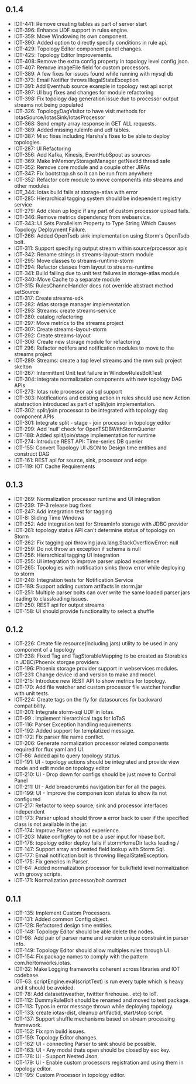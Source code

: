 ## 0.1.4
 * IOT-441: Remove creating tables as part of server start
 * IOT-396: Enhance UDF support in rules engine.
 * IOT-359: Move Windowing its own component.
 * IOT-390: Added option to directly specify conditions in rule api.
 * IOT-429: Topology Editor component panel changes.
 * IOT-425: Topology Editor Improvements.
 * IOT-408: Remove the extra config property in topology level config json.
 * IOT-407: Remove imageFile field for custom processors.
 * IOT-389: A few fixes for issues found while running with mysql db
 * IOT-373: Email Notifier throws IllegalStateException
 * IOT-391: Add Eventhub source example in topology rest api script
 * IOT-397: UI bug fixes and changes for module refactoring 
 * IOT-398: Fix topology dag generation issue due to processor output streams not being populated
 * IOT-326: TopologyDagVisitor to have visit methods for IotasSource/IotasSink/IotasProcessor
 * IOT-368: Send empty array response in GET ALL requests.
 * IOT-389: Added missing ruleinfo and udf tables.
 * IOT-387: Misc fixes including Harsha's fixes to be able to deploy topologies.
 * IOT-287: UI Refactoring
 * IOT-356: Add Kafka, Kinesis, EventHubSpout as sources
 * IOT-369: Make InMemoryStorageManager getNextId thread safe
 * IOT-352: Remove core module and a couple other JIRAs
 * IOT-347: Fix bootstrap.sh so it can be run from anywhere
 * IOT-352: Refactor core module to move components into streams and other modules
 * IOT_344: Iotas build fails at storage-atlas with error
 * IOT-285: Hierarchical tagging system should be independent registry service
 * IOT-279: Add clean up logic if any part of custom processor upload fails.
 * IOT-346: Remove metrics dependency from webservice.
 * IOT-343: UI Sets Parallelism Property to Type String Which Causes Topology Deployment Failure.
 * IOT-266: Added OpenTsdb sink implementation using Storm's OpenTsdb bolt.
 * IOT-311: Support specifying output stream within source/processor apis
 * IOT-342: Rename strings in streams-layout-storm module
 * IOT-295: Move classes to streams-runtime-storm
 * IOT-294: Refactor classes from layout to streams-runtime
 * IOT-341: Build failing due to unit test failures in storage-atlas module
 * IOT-340: Move Cache to a separate module
 * IOT-315: RulesChannelHandler does not override abstract method setSource
 * IOT-317: Create streams-sdk
 * IOT-282: Atlas storage manager implementation
 * IOT-293: Streams: create streams-service
 * IOT-280: catalog refactoring
 * IOT-297: Move metrics to the streams project
 * IOT-307: Create streams-layout-storm
 * IOT-292: Create streams-layout
 * IOT-306: Create new storage module for refactoring 
 * IOT 296: Refactor notifers and notification modules to move to the streams project
 * IOT-289: Streams: create a top level streams and the mvn sub project skelton
 * IOT-267: Intermittent Unit test failure in WindowRulesBoltTest
 * IOT-304: integrate normalization components with new topology DAG APIs
 * IOT-273: Iotas rule processor api sql support
 * IOT-303: Notifications and existing action in rules should use new Action abstraction introduced as part of split/join implementation.
 * IOT-302: split/join processor to be integrated with topology dag component APIs
 * IOT-301: Integrate split - stage - join processor in topology editor
 * IOT-299: Add 'null' check for OpenTSDBWithStormQuerier
 * IOT-188: Added split/join/stage implementation for runtime
 * IOT-274: Introduce REST API: Time-series DB querier
 * IOT-155: Convert Topology UI JSON to Design time entities and construct DAG
 * IOT-161: REST api for source, sink, processor and edge
 * IOT-119: IOT Cache Requirements
 
## 0.1.3
 * IOT-269: Normalization processor runtime and UI integration
 * IOT-239: TP-3 release bug fixes
 * IOT-247: Add integration test for tagging
 * IOT-8: Sliding Time Windows
 * IOT-252: Add integration test for StreamInfo storage with JDBC provider
 * IOT-261: topology status API can't determine status of topology on Storm
 * IOT-262: Fix tagging api throwing java.lang.StackOverflowError: null
 * IOT-259: Do not throw an exception if schema is null
 * IOT-256: Hierarchical tagging UI integration
 * IOT-255: UI integration to improve parser upload experience
 * IOT-265: Topologies with notification sinks throw error while deploying to storm 
 * IOT-248: Integration tests for Notification Service
 * IOT-189: Support adding custom artifacts in storm.jar
 * IOT-251: Multiple parser bolts can over write the same loaded parser jars leading to classloading issues.
 * IOT-250: REST api for output streams
 * IOT-158: UI should provide functionality to select a shuffle
 
## 0.1.2
 * IOT-226: Create file resource(including jars) utility to be used in any component of a topology
 * IOT-238: Fixed Tag and TagStorableMapping to be created as Storables in JDBC/Phoenix storgae providers
 * IOT-196: Phoenix storage provider support in webservices modules.
 * IOT-231: Change device id and version to make and model.
 * IOT-215: Introduce new REST API to show metrics for topology.
 * IOT-170: Add file watcher and custom processor file watcher handler with unit tests.
 * IOT-224: Create tags on the fly for datasources for backward compatibility.
 * IOT-201: Integrate storm-sql UDF in Iotas.
 * IOT-99 : Implement hierarchical tags for IoTaS
 * IOT-116: Parser Exception handling requirements.
 * IOT-192: Added support for templatized message.
 * IOT-172: Fix parser file name conflict.
 * IOT-206: Generate normalization processor related components required for flux yaml and UI.
 * IOT-86: Added api to query topology status.
 * IOT-191: UI - topology actions should be integrated and provide view mode and edit mode on topology editor
 * IOT-210: UI - Drop down for configs should be just move to Control Panel
 * IOT-211: UI - Add breadcrumbs navigation bar for all the pages.
 * IOT-199: UI - Improve the componen icon status to show its not configured
 * IOT-217: Refactor to keep source, sink and processor interfaces independent
 * IOT-173: Parser upload should throw a error back to user if the specified class is not available in the jar.
 * IOT-174: Improve Parser upload experience.
 * IOT-203: Make configKey to not be a user input for hbase bolt.
 * IOT-176: topology editor deploy fails if stormHomeDir lacks leading /
 * IOT-147: Support array and nested field lookup with Storm Sql.
 * IOT-177: Email notification bolt is throwing IllegalStateException.
 * IOT-175: Fix generics in Parser.
 * IOT-64:  Added normalization processor for bulk/field level normalization with groovy scripts.
 * IOT-171: Normalization processor/bolt contract

## 0.1.1
 * IOT-135: Implement Custom Processors.
 * IOT-131: Added common Config object.
 * IOT-128: Refactored design time entities.
 * IOT-148: Topology Editor should be able delete the nodes.
 * IOT-98: Add pair of parser name and version unique constraint in parser info.
 * IOT-149: Topology Editor should allow multiples rules through UI.
 * IOT-154: Fix package names to comply with the pattern com.hortonworks.iotas.
 * IOT-32:  Make Logging frameworks coherent across libraries and IOT codebase.
 * IOT-63:  scriptEngine.eval(scriptText) is run every tuple which is heavy and it should be avoided.
 * IOT-78:  Add dataset(weather, twittter firehouse.. etc) to IoT.
 * IOT-112: DummyRuleBolt should be renamed and moved to test package.
 * IOT-113: Typos in error message thrown while deploying topology.
 * IOT-133: create iotas-dist, cleanup artifactid, start/stop script.
 * IOT-137: Support shuffle mechanisms based on stream processing framework.
 * IOT-152: Fix rpm build issues.
 * IOT-159: Topology Editor changes.
 * IOT-162: UI - connecting Parser to sink should be possible.
 * IOT-163: UI - Any modal thats open should be closed by esc key.
 * IOT-178: UI - Support Nested Json.
 * IOT-179: UI - Enable custom processors registration and using them in topology editor.
 * IOT-195: Custom Processor in topology editor.

